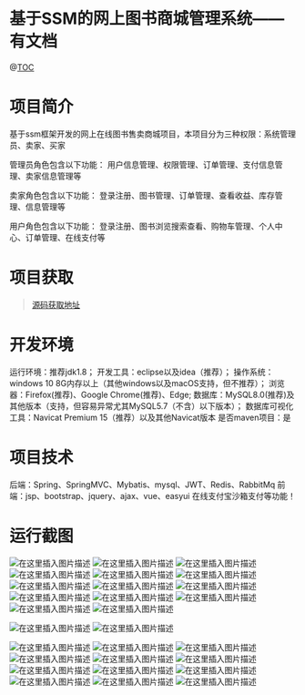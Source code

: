 # 基于SSM的网上图书商城管理系统——有文档

@[TOC](基于SSM的网上图书商城管理系统——有文档)
# 项目简介
基于ssm框架开发的网上在线图书售卖商城项目，本项目分为三种权限：系统管理员、卖家、买家

管理员角色包含以下功能： 
用户信息管理、权限管理、订单管理、支付信息管理、卖家信息管理等

卖家角色包含以下功能： 
登录注册、图书管理、订单管理、查看收益、库存管理、信息管理等

用户角色包含以下功能： 
登录注册、图书浏览搜索查看、购物车管理、个人中心、订单管理、在线支付等

 # 项目获取
> [源码获取地址](http://www.manoncode.cn/details?id=111)

 
# 开发环境

运行环境：推荐jdk1.8；
开发工具：eclipse以及idea（推荐）；
操作系统：windows 10 8G内存以上（其他windows以及macOS支持，但不推荐）；
浏览器：Firefox(推荐)、Google Chrome(推荐)、Edge;
数据库：MySQL8.0(推荐)及其他版本（支持，但容易异常尤其MySQL5.7（不含）以下版本）；
数据库可视化工具：Navicat Premium 15（推荐）以及其他Navicat版本
是否maven项目：是


 # 项目技术
 
后端：Spring、SpringMVC、Mybatis、mysql、JWT、Redis、RabbitMq
前端：jsp、bootstrap、jquery、ajax、vue、easyui
在线支付宝沙箱支付等功能！

 # 运行截图
 ![在这里插入图片描述](https://img-blog.csdnimg.cn/df8b7d0e1e1b44b5935ab4869b4dbb77.png#pic_center)
![在这里插入图片描述](https://img-blog.csdnimg.cn/871e19acfed54b95bf27659e6bba5b67.png#pic_center)
![在这里插入图片描述](https://img-blog.csdnimg.cn/28535e34ff6c41bfbf3f250991d83798.png#pic_center)
![在这里插入图片描述](https://img-blog.csdnimg.cn/c875309652d34ac4b77ae5c010653c8f.png#pic_center)
![在这里插入图片描述](https://img-blog.csdnimg.cn/df14ffea2c5a40edbd187714085e3bd5.png#pic_center)
![在这里插入图片描述](https://img-blog.csdnimg.cn/3fb1507a5ce24a51bfcc5acb0f527648.png#pic_center)
![在这里插入图片描述](https://img-blog.csdnimg.cn/f8157d2751f64a9896610ac19155900b.png#pic_center)
![在这里插入图片描述](https://img-blog.csdnimg.cn/e334f7bf7a6046679a8ded4413dffb3b.png#pic_center)
![在这里插入图片描述](https://img-blog.csdnimg.cn/157e2cce38094264bffd420f88480280.png#pic_center)
![在这里插入图片描述](https://img-blog.csdnimg.cn/f9f537a39cb74e42ae075e24ad48ec20.png#pic_center)
![在这里插入图片描述](https://img-blog.csdnimg.cn/9042aa1d970e455aa832d4687a1741ba.png#pic_center)
![在这里插入图片描述](https://img-blog.csdnimg.cn/2236ddabde9b4a80b3956b72ff4d08a1.png#pic_center)
![在这里插入图片描述](https://img-blog.csdnimg.cn/6e71c40edeee42b887e0613967819b22.png#pic_center)
![在这里插入图片描述](https://img-blog.csdnimg.cn/e57f9f3a0a5f416a9b0970a14c117a8b.png#pic_center)

![在这里插入图片描述](https://img-blog.csdnimg.cn/182769e268e14badbf36f7969ed2b444.png#pic_center)
![在这里插入图片描述](https://img-blog.csdnimg.cn/137ae3ba510e47048d3f382d682c5e68.png#pic_center)

![在这里插入图片描述](https://img-blog.csdnimg.cn/20aa4777a5cc49f485be626ab6091dfd.png#pic_center)
![在这里插入图片描述](https://img-blog.csdnimg.cn/3d0513d95e4c4b8098ed8e33a8e23a8e.png#pic_center)
![在这里插入图片描述](https://img-blog.csdnimg.cn/49e5357c93c646d8acf5784ac6e862b1.png#pic_center)
![在这里插入图片描述](https://img-blog.csdnimg.cn/78bb5acc6b39405991c6e4a6de6c6abe.png#pic_center)
![在这里插入图片描述](https://img-blog.csdnimg.cn/d91b9fbd33954d4e92b3b137dd8c4644.png#pic_center)
![在这里插入图片描述](https://img-blog.csdnimg.cn/daed431c21a44613b790d73e2c8f8bb4.png#pic_center)
![在这里插入图片描述](https://img-blog.csdnimg.cn/8c581f16d22947f19b996dba1a80ae3d.png#pic_center)
![在这里插入图片描述](https://img-blog.csdnimg.cn/72236581172b47c39287df7c0b275525.png#pic_center)
![在这里插入图片描述](https://img-blog.csdnimg.cn/f17a9012974f4313955877eaf93bba44.png#pic_center)
![在这里插入图片描述](https://img-blog.csdnimg.cn/2a5f56fcaee448b0bd178f485eb954d8.png#pic_center)
![在这里插入图片描述](https://img-blog.csdnimg.cn/4453b7f991a54cd6ab15655faf9d960c.png#pic_center)
![在这里插入图片描述](https://img-blog.csdnimg.cn/472d0b5fd89b49b5a4b4d43920234e91.png#pic_center)

